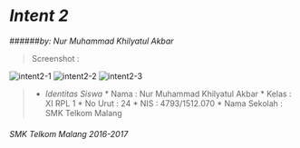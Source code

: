 # *__Intent 2__*
######*by: Nur Muhammad Khilyatul Akbar*

> Screenshot :

![intent2-1](https://cloud.githubusercontent.com/assets/22127632/19219102/c680732c-8e34-11e6-9f60-f7965dcafcdb.JPG)
![intent2-2](https://cloud.githubusercontent.com/assets/22127632/19219103/c6856454-8e34-11e6-9f14-7dfd8648eb5d.JPG)
![intent2-3](https://cloud.githubusercontent.com/assets/22127632/19219104/c68c71cc-8e34-11e6-8822-fcc64e6b9d1d.JPG)

> * *Identitas Siswa* 
    * Nama          : Nur Muhammad Khilyatul Akbar
    * Kelas         : XI RPL 1
    * No Urut       : 24
    * NIS           : 4793/1512.070
    * Nama Sekolah  : SMK Telkom Malang

###### *SMK Telkom Malang 2016-2017*
